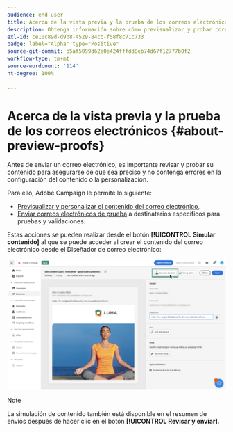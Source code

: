 ```yaml
---
audience: end-user
title: Acerca de la vista previa y la prueba de los correos electrónicos
description: Obtenga información sobre cómo previsualizar y probar correos electrónicos
exl-id: ce10c89d-d9b8-4529-84cb-f58f8c71c733
badge: label="Alpha" type="Positive"
source-git-commit: b5af5099d62e0e424fffdd8eb74d67f12777b0f2
workflow-type: tm+mt
source-wordcount: '114'
ht-degree: 100%

---
```


# Acerca de la vista previa y la prueba de los correos electrónicos {#about-preview-proofs}

Antes de enviar un correo electrónico, es importante revisar y probar su contenido para asegurarse de que sea preciso y no contenga errores en la configuración del contenido o la personalización.

Para ello, Adobe Campaign le permite lo siguiente:

* [Previsualizar y personalizar el contenido del correo electrónico](preview-content.md),
   <!--* [Check the email rendering](#rendering) in popular desktop, mobile and web-based clients,-->
* [Enviar correos electrónicos de prueba](proofs.md) a destinatarios específicos para pruebas y validaciones.

Estas acciones se pueden realizar desde el botón **[!UICONTROL Simular contenido]** al que se puede acceder al crear el contenido del correo electrónico desde el Diseñador de correo electrónico:

![](assets/simulate.png)

>[!NOTE]
>
>La simulación de contenido también está disponible en el resumen de envíos después de hacer clic en el botón **[!UICONTROL Revisar y enviar]**.
